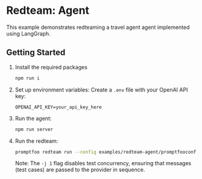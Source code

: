 # Redteam: Agent

This example demonstrates redteaming a travel agent agent implemented using LangGraph.

## Getting Started

1. Install the required packages

   ```sh
   npm run i
   ```

2. Set up environment variables:
   Create a `.env` file with your OpenAI API key:

   ```
   OPENAI_API_KEY=your_api_key_here
   ```

3. Run the agent:

   ```sh
   npm run server
   ```

4. Run the redteam:

   ```sh
   promptfoo redteam run --config examples/redteam-agent/promptfooconfig.yaml -j 1
   ```

   Note: The `-j 1` flag disables test concurrency, ensuring that messages (test cases) are passed to the provider in sequence.
